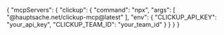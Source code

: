 {
  "mcpServers": {
    "clickup": {
      "command": "npx",
      "args": [
        "@hauptsache.net/clickup-mcp@latest"
      ],
      "env": {
        "CLICKUP_API_KEY": "your_api_key",
        "CLICKUP_TEAM_ID": "your_team_id"
      }
    }
  }
}